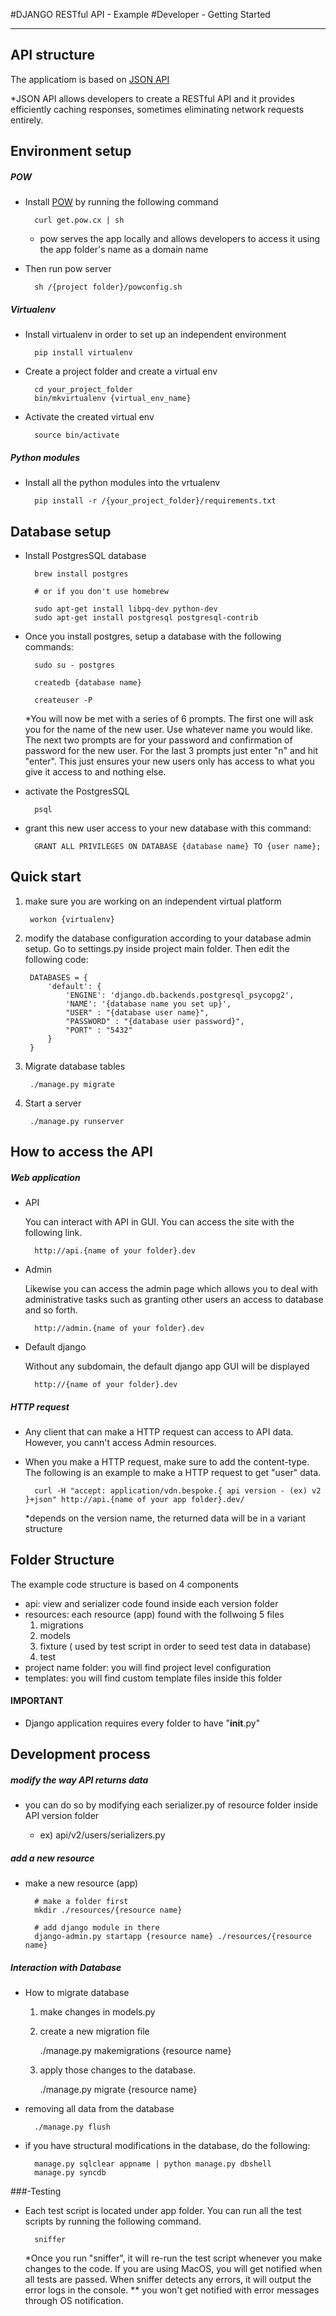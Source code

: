 #DJANGO RESTful API - Example
#Developer - Getting Started

---
## API structure

The applicatiom is based on  <a href=http://jsonapi.org/>JSON API</a>

*JSON API allows developers to create a RESTful API and it provides efficiently caching responses, sometimes eliminating network requests entirely.

## Environment setup

##### POW
- Install <a href="http://pow.cx/">POW</a> by running the following command

        curl get.pow.cx | sh

    * pow serves the app locally and allows developers to access it using the app folder's name as a domain name
    

- Then run pow server 

        sh /{project folder}/powconfig.sh

##### Virtualenv

- Install virtualenv in order to set up an independent environment

        pip install virtualenv


- Create a project folder and create a virtual env

        cd your_project_folder
        bin/mkvirtualenv {virtual_env_name}


- Activate the created virtual env

        source bin/activate


##### Python modules
    
- Install all the python modules into the vrtualenv

        pip install -r /{your_project_folder}/requirements.txt

## Database setup


- Install PostgresSQL database

        brew install postgres
        
        # or if you don't use homebrew
        
        sudo apt-get install libpq-dev python-dev
        sudo apt-get install postgresql postgresql-contrib

- Once you install postgres, setup a database with the following commands:

        sudo su - postgres
        
        createdb {database name}
        
        createuser -P 
        
    *You will now be met with a series of 6 prompts. The first one will ask you for the name of the new user. Use whatever name you would like. The next two prompts are for your password and confirmation of password for the new user. For the last 3 prompts just enter "n" and hit "enter". This just ensures your new users only has access to what you give it access to and nothing else.
    
- activate the PostgresSQL


        psql
        

- grant this new user access to your new database with this command:


        GRANT ALL PRIVILEGES ON DATABASE {database name} TO {user name};



## Quick start

1. make sure you are working on an independent virtual platform

        workon {virtualenv}

2. modify the database configuration according to your database admin setup. Go to settings.py inside project main folder. Then edit the following code:


        DATABASES = {
            'default': {
                'ENGINE': 'django.db.backends.postgresql_psycopg2',
                'NAME': '{database name you set up}',
                "USER" : "{database user name}",
                "PASSWORD" : "{database user password}",
                "PORT" : "5432"
            }
        }


3. Migrate database tables

        ./manage.py migrate


4. Start a server

        ./manage.py runserver

## How to access the API

##### Web application

- API 
    
    You can interact with API in GUI. You can access the site with the following link.
    
        http://api.{name of your folder}.dev

- Admin

    Likewise you can access the admin page which allows you to deal with administrative tasks such as granting other users an access to database and so forth.
    
        http://admin.{name of your folder}.dev

- Default django 

    Without any subdomain, the default django app GUI will be displayed
    
        http://{name of your folder}.dev


##### HTTP request

- Any client that can make a HTTP request can access to API data. However, you cann't access Admin resources.
- When you make a HTTP request, make sure to add the content-type. The following is an example to make a HTTP request to get "user" data.

        
        curl -H "accept: application/vdn.bespoke.{ api version - (ex) v2 }+json" http://api.{name of your app folder}.dev/
        
        
    *depends on the version name, the returned data will be in a variant structure



## Folder Structure

The example code structure is based on 4 components

- api: view and serializer code found inside each version folder
- resources: each resource (app) found with the follwoing 5 files
    1. migrations
    2. models
    3. fixture ( used by test script in order to seed test data in database)
    4. test     
- project name folder: you will find project level configuration 
- templates: you will find custom template files inside this folder

#### IMPORTANT
- Django application requires every folder to have "__init__.py"


## Development process




##### modify the way API returns data

- you can do so by modifying each serializer.py of resource folder inside API version folder

    * ex) api/v2/users/serializers.py


##### add a new resource

- make a new resource (app)

        # make a folder first
        mkdir ./resources/{resource name}
        
        # add django module in there
        django-admin.py startapp {resource name} ./resources/{resource name}

##### Interaction with Database

- How to migrate database
    
    1. make changes in models.py
    2. create a new migration file 
    
        ./manage.py makemigrations {resource name}
        
        
    3. apply those changes to the database.
    
        ./manage.py migrate {resource name}


- removing all data from the database

        ./manage.py flush
        
        
- if you have structural modifications in the database, do the following:

        manage.py sqlclear appname | python manage.py dbshell
        manage.py syncdb 



###-Testing

- Each test script is located under app folder. You can run all the test scripts by running the following command.


        sniffer
        
    *Once you run "sniffer", it will re-run the test script whenever you make changes to the code.  If you are using MacOS,  you will get notified when all tests are passed. When sniffer detects any errors, it will output the error logs in the console. **<warning> you won't get notified with error messages through OS notification.